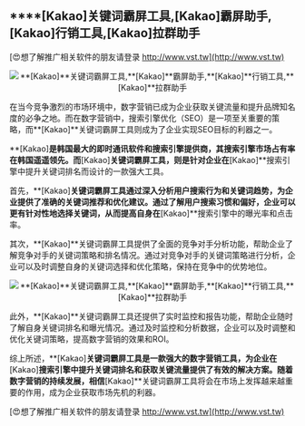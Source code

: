 ## ****[Kakao]**关键词霸屏工具,**[Kakao]**霸屏助手,**[Kakao]**行销工具,**[Kakao]**拉群助手**

[😍想了解推广相关软件的朋友请登录 http://www.vst.tw](http://www.vst.tw)

 <center><img src="https://vst.tw/MP4/tuiguang/png/6.png" alt="**[Kakao]**关键词霸屏工具,**[Kakao]**霸屏助手,**[Kakao]**行销工具,**[Kakao]**拉群助手"></center>

在当今竞争激烈的市场环境中，数字营销已成为企业获取关键流量和提升品牌知名度的必争之地。而在数字营销中，搜索引擎优化（SEO）是一项至关重要的策略，而**[Kakao]**关键词霸屏工具则成为了企业实现SEO目标的利器之一。

**[Kakao]**是韩国最大的即时通讯软件和搜索引擎提供商，其搜索引擎市场占有率在韩国遥遥领先。而**[Kakao]**关键词霸屏工具，则是针对企业在**[Kakao]**搜索引擎中提升关键词排名而设计的一款强大工具。

首先，**[Kakao]**关键词霸屏工具通过深入分析用户搜索行为和关键词趋势，为企业提供了准确的关键词推荐和优化建议。通过了解用户搜索习惯和偏好，企业可以更有针对性地选择关键词，从而提高自身在**[Kakao]**搜索引擎中的曝光率和点击率。

其次，**[Kakao]**关键词霸屏工具提供了全面的竞争对手分析功能，帮助企业了解竞争对手的关键词策略和排名情况。通过对竞争对手的关键词策略进行分析，企业可以及时调整自身的关键词选择和优化策略，保持在竞争中的优势地位。

 <center><img src="https://vst.tw/MP4/tuiguang/png/3.png" alt="**[Kakao]**关键词霸屏工具,**[Kakao]**霸屏助手,**[Kakao]**行销工具,**[Kakao]**拉群助手"></center>

此外，**[Kakao]**关键词霸屏工具还提供了实时监控和报告功能，帮助企业随时了解自身关键词排名和曝光情况。通过及时监控和分析数据，企业可以及时调整和优化关键词策略，提高数字营销的效果和ROI。

综上所述，**[Kakao]**关键词霸屏工具是一款强大的数字营销工具，为企业在**[Kakao]**搜索引擎中提升关键词排名和获取关键流量提供了有效的解决方案。随着数字营销的持续发展，相信**[Kakao]**关键词霸屏工具将会在市场上发挥越来越重要的作用，成为企业获取市场先机的利器。

[😍想了解推广相关软件的朋友请登录 http://www.vst.tw](http://www.vst.tw)



